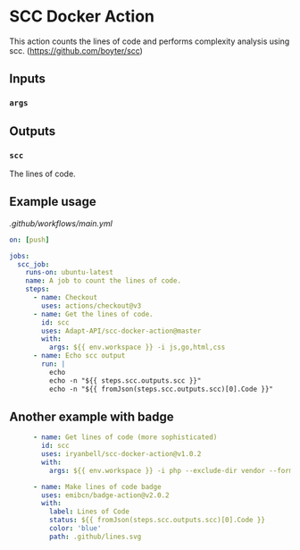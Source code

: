 # SCC Docker Action

This action counts the lines of code and performs complexity analysis using scc. (https://github.com/boyter/scc)

## Inputs

### `args`

## Outputs

### `scc`

The lines of code.

## Example usage

_.github/workflows/main.yml_

```yaml
on: [push]

jobs:
  scc_job:
    runs-on: ubuntu-latest
    name: A job to count the lines of code.
    steps:
      - name: Checkout
        uses: actions/checkout@v3
      - name: Get the lines of code.
        id: scc
        uses: Adapt-API/scc-docker-action@master
        with:
          args: ${{ env.workspace }} -i js,go,html,css
      - name: Echo scc output
        run: |
          echo
          echo -n "${{ steps.scc.outputs.scc }}"
          echo -n "${{ fromJson(steps.scc.outputs.scc)[0].Code }}"
```

## Another example with badge

```yaml
      - name: Get lines of code (more sophisticated)
        id: scc
        uses: iryanbell/scc-docker-action@v1.0.2
        with:
          args: ${{ env.workspace }} -i php --exclude-dir vendor --format json src

      - name: Make lines of code badge
        uses: emibcn/badge-action@v2.0.2
        with:
          label: Lines of Code
          status: ${{ fromJson(steps.scc.outputs.scc)[0].Code }}
          color: 'blue'
          path: .github/lines.svg
```
